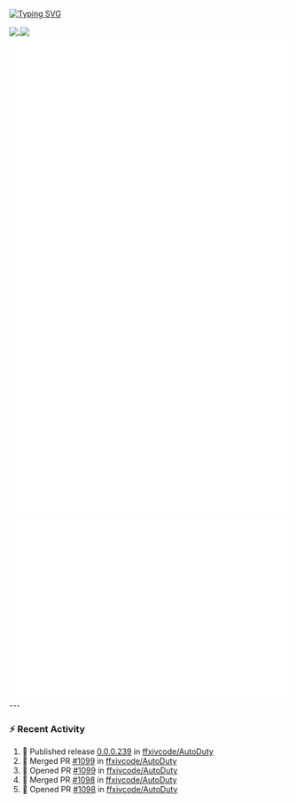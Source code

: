 [![Typing SVG](https://readme-typing-svg.demolab.com?font=Fira+Code&duration=1000&pause=1000&multiline=true&repeat=false&width=435&lines=Simon+Latusek+%7C+Gameplay+Engineer)](https://git.io/typing-svg)

<a href="https://github.com/anuraghazra/github-readme-stats">
  <img height=200 align="center" src="https://github-readme-stats.vercel.app/api?username=erdelf&theme=radical" />
</a>
<a href="https://github.com/anuraghazra/convoychat">
  <img height=200 align="center" src="https://streak-stats.demolab.com?user=erdelf&theme=radical&mode=weekly" />
</a>

<picture>
  <img src="/github-metrics.svg" alt="Metrics">
</picture>

<picture>
  <img src="/github-metrics-achievements.svg" alt="Achievements">
</picture>
---

### :zap: Recent Activity
<!--START_SECTION:activity-->
1. 🚀 Published release [0.0.0.239](https://github.com/ffxivcode/AutoDuty/releases/tag/0.0.0.239) in [ffxivcode/AutoDuty](https://github.com/ffxivcode/AutoDuty)
2. 🎉 Merged PR [#1099](https://github.com/ffxivcode/AutoDuty/pull/1099) in [ffxivcode/AutoDuty](https://github.com/ffxivcode/AutoDuty)
3. 💪 Opened PR [#1099](https://github.com/ffxivcode/AutoDuty/pull/1099) in [ffxivcode/AutoDuty](https://github.com/ffxivcode/AutoDuty)
4. 🎉 Merged PR [#1098](https://github.com/ffxivcode/AutoDuty/pull/1098) in [ffxivcode/AutoDuty](https://github.com/ffxivcode/AutoDuty)
5. 💪 Opened PR [#1098](https://github.com/ffxivcode/AutoDuty/pull/1098) in [ffxivcode/AutoDuty](https://github.com/ffxivcode/AutoDuty)
<!--END_SECTION:activity-->

<!--
**erdelf/erdelf** is a ✨ _special_ ✨ repository because its `README.md` (this file) appears on your GitHub profile.

Here are some ideas to get you started:

- 🔭 I’m currently working on ...
- 🌱 I’m currently learning ...
- 👯 I’m looking to collaborate on ...
- 🤔 I’m looking for help with ...
- 💬 Ask me about ...
- 📫 How to reach me: ...
- 😄 Pronouns: ...
- ⚡ Fun fact: ...
-->
